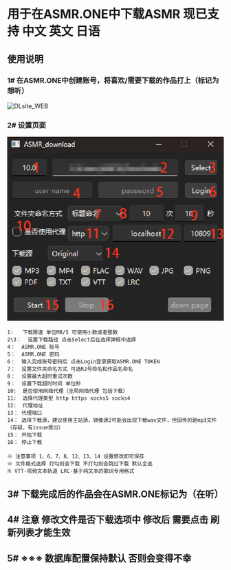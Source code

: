 # 用于在ASMR.ONE中下载ASMR 现已支持 中文 英文 日语

## 使用说明

### 1# 在ASMR.ONE中创建账号，将喜欢/需要下载的作品打上（标记为想听）

![DLsite_WEB](imge/asmr_onr.png)

### 2# 设置页面

![DLsite_WEB](imge/UI.png)

``` text
1:   下载限速 单位MB/S 可使用小数或者整数
2\3：  设置下载路径 点击Select后在选择弹框中选择
4：  ASMR.ONE 账号
5：  ASMR.ONE 密码
6：  输入完成账号密码后 点击Login登录获取ASMR.ONE TOKEN
7：  设置文件夹命名方式 可选RJ号命名和作品名命名
8：  设置最大超时重试次数
9：  设置下载超时时间 单位秒
10:  是否使用网络代理（全局网络代理 包括下载）
11:  选择代理类型 http https socks5 socks4
12:  代理地址
13： 代理端口
14： 选择下载源，建议使用主站源，镜像源2可能会出现下载wav文件，但回传的是mp3文件（存疑，有issue提出）
15： 开始下载
16： 停止下载

※ 注意事项 1、6、7、8、12、13、14 设置修改即可保存
※ 文件格式选择 打勾则会下载 不打勾则会跳过下载 默认全选
※ VTT-视频文本轨道 LRC-基于纯文本的歌词专用格式
```

## 3# 下载完成后的作品会在ASMR.ONE标记为（在听）

## 4# 注意 修改文件是否下载选项中 修改后 需要点击 刷新列表才能生效

## 5# ※※※ 数据库配置保持默认 否则会变得不幸